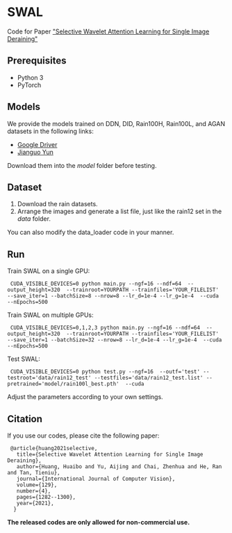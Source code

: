 # SWAL
Code for Paper ["Selective Wavelet Attention Learning for Single Image Deraining"](https://link.springer.com/article/10.1007/s11263-020-01421-z)

## Prerequisites
* Python 3
* PyTorch

## Models

We provide the models trained on DDN, DID, Rain100H, Rain100L, and AGAN datasets in the following links:

* [Google Driver](https://drive.google.com/drive/folders/1rOuxUmOEHf_6t7-ZhNfrvbwRj-Se_oFA?usp=sharing) 
* [Jianguo Yun](https://www.jianguoyun.com/p/DbB0gXUQiaCuBxi37v0D)

Download them into the *model* folder before testing. 

## Dataset

1. Download the rain datasets.
2. Arrange the images and generate a list file, just like the rain12 set in the *data* folder.

You can also modify the data_loader code in your manner.

## Run

Train SWAL on a single GPU:

	 CUDA_VISIBLE_DEVICES=0 python main.py --ngf=16 --ndf=64  --output_height=320  --trainroot=YOURPATH --trainfiles='YOUR_FILELIST'  --save_iter=1 --batchSize=8 --nrow=8 --lr_d=1e-4 --lr_g=1e-4  --cuda  --nEpochs=500
	 
Train SWAL on multiple GPUs:

	 CUDA_VISIBLE_DEVICES=0,1,2,3 python main.py --ngf=16 --ndf=64  --output_height=320  --trainroot=YOURPATH --trainfiles='YOUR_FILELIST'  --save_iter=1 --batchSize=32 --nrow=8 --lr_d=1e-4 --lr_g=1e-4  --cuda  --nEpochs=500	 

Test SWAL:

	 CUDA_VISIBLE_DEVICES=0 python test.py --ngf=16  --outf='test' --testroot='data/rain12_test' --testfiles='data/rain12_test.list' --pretrained='model/rain100l_best.pth'  --cuda

Adjust the parameters according to your own settings. 

## Citation

If you use our codes, please cite the following paper:

	 @article{huang2021selective,
	   title={Selective Wavelet Attention Learning for Single Image Deraining},
	   author={Huang, Huaibo and Yu, Aijing and Chai, Zhenhua and He, Ran and Tan, Tieniu},
	   journal={International Journal of Computer Vision},
	   volume={129},
	   number={4},
	   pages={1282--1300},
	   year={2021},
	  }
 
**The released codes are only allowed for non-commercial use.**
